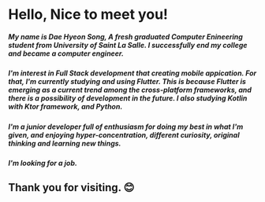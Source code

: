 # Hello, Nice to meet you!

##### My name is Dae Hyeon Song, A fresh graduated Computer Enineering student from University of Saint La Salle. I successfully end my college and became a computer engineer.

##### I'm interest in Full Stack development that creating mobile appication. For that, I'm currently studying and using Flutter. This is because Flutter is emerging as a current trend among the cross-platform frameworks, and there is a possibility of development in the future. I also studying Kotlin with Ktor framework, and Python.

##### I'm a junior developer full of enthusiasm for doing my best in what I'm given, and enjoying hyper-concentration, different curiosity, original thinking and learning new things.

##### I'm looking for a job.

## Thank you for visiting. 😊
